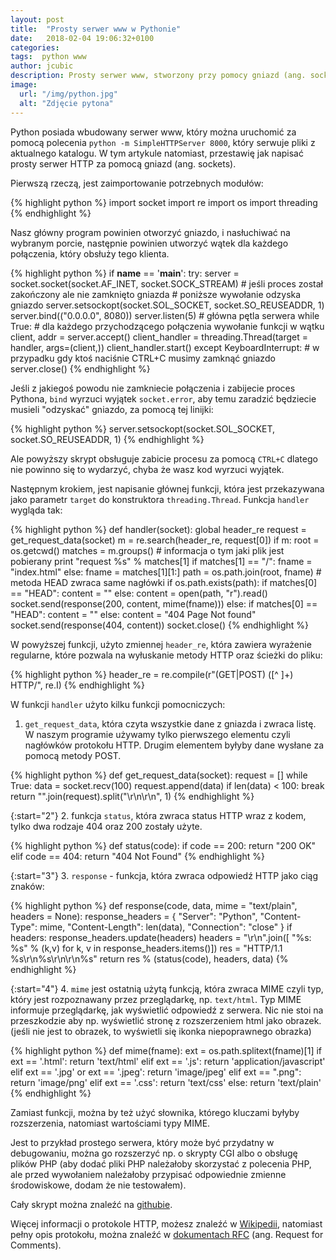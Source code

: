 ```yaml
---
layout: post
title:  "Prosty serwer www w Pythonie"
date:   2018-02-04 19:06:32+0100
categories:
tags:  python www
author: jcubic
description: Prosty serwer www, stworzony przy pomocy gniazd (ang. sockets) w Pythonie.
image:
  url: "/img/python.jpg"
  alt: "Zdjęcie pytona"
---
```


Python posiada wbudowany serwer www, który można uruchomić za pomocą polecenia
`python -m SimpleHTTPServer 8000`, który serwuje pliki z aktualnego katalogu.
W tym artykule natomiast, przestawię jak napisać prosty serwer HTTP za pomocą gniazd
(ang. sockets).


<!-- more -->

Pierwszą rzeczą, jest zaimportowanie potrzebnych modułów:

{% highlight python %}
import socket
import re
import os
import threading
{% endhighlight %}

Nasz główny program powinien otworzyć gniazdo, i nasłuchiwać na wybranym porcie, następnie
powinien utworzyć wątek dla każdego połączenia, który obsłuży tego klienta.

{% highlight python %}
if __name__ == '__main__':
    try:
        server = socket.socket(socket.AF_INET, socket.SOCK_STREAM)
        # jeśli proces został zakończony ale nie zamknięto gniazda
        # poniższe wywołanie odzyska gniazdo
        server.setsockopt(socket.SOL_SOCKET, socket.SO_REUSEADDR, 1)
        server.bind(("0.0.0.0", 8080))
        server.listen(5)
        # główna pętla serwera
        while True:
            # dla każdego przychodzącego połączenia wywołanie funkcji w wątku
            client, addr = server.accept()
            client_handler = threading.Thread(target = handler, args=(client,))
            client_handler.start()
    except KeyboardInterrupt:
        # w przypadku gdy ktoś naciśnie CTRL+C musimy zamknąć gniazdo
        server.close()
{% endhighlight %}

Jeśli z jakiegoś powodu nie zamkniecie połączenia i zabijecie proces Pythona, `bind`
wyrzuci wyjątek `socket.error`, aby temu zaradzić będziecie musieli "odzyskać" gniazdo,
za pomocą tej linijki:

{% highlight python %}
server.setsockopt(socket.SOL_SOCKET, socket.SO_REUSEADDR, 1)
{% endhighlight %}

Ale powyższy skrypt obsługuje zabicie procesu za pomocą `CTRL+C` dlatego nie powinno się
to wydarzyć, chyba że wasz kod wyrzuci wyjątek.

Następnym krokiem, jest napisanie głównej funkcji, która jest przekazywana jako parametr
`target` do konstruktora `threading.Thread`. Funkcja `handler` wygląda tak:

{% highlight python %}
def handler(socket):
    global header_re
    request = get_request_data(socket)
    m = re.search(header_re, request[0])
    if m:
        root = os.getcwd()
        matches = m.groups()
        # informacja o tym jaki plik jest pobierany
        print "request %s" % matches[1]
        if matches[1] == "/":
            fname = "index.html"
        else:
            fname = matches[1][1:]
        path = os.path.join(root, fname)
        # metoda HEAD zwraca same nagłówki
        if os.path.exists(path):
            if matches[0] == "HEAD":
                content = ""
            else:
                content = open(path, "r").read()
            socket.send(response(200, content, mime(fname)))
        else:
            if matches[0] == "HEAD":
                content = ""
            else:
                content = "404 Page Not found"
            socket.send(response(404, content))
    socket.close()
{% endhighlight %}

W powyższej funkcji, użyto zmiennej `header_re`, która zawiera wyrażenie regularne, które
pozwala na wyłuskanie metody HTTP oraz ścieżki do pliku:

{% highlight python %}
header_re = re.compile(r"(GET|POST) ([^ ]+) HTTP/", re.I)
{% endhighlight %}

W funkcji `handler` użyto kilku funkcji pomocniczych:


1. `get_request_data`, która czyta wszystkie dane z gniazda i zwraca listę. W naszym programie
   używamy tylko pierwszego elementu czyli nagłówków protokołu HTTP. Drugim elementem byłyby
   dane wysłane za pomocą metody POST.

{% highlight python %}
def get_request_data(socket):
    request = []
    while True:
        data = socket.recv(100)
        request.append(data)
        if len(data) < 100:
            break
    return "".join(request).split("\r\n\r\n", 1)
{% endhighlight %}

{:start="2"}
2. funkcja `status`, która zwraca status HTTP wraz z kodem, tylko dwa rodzaje 404 oraz 200
  zostały użyte.

{% highlight python %}
def status(code):
    if code == 200:
        return "200 OK"
    elif code == 404:
        return "404 Not Found"
{% endhighlight %}

{:start="3"}
3. `response` - funkcja, która zwraca odpowiedź HTTP jako ciąg znaków:

{% highlight python %}
def response(code, data, mime = "text/plain", headers = None):
    response_headers = {
        "Server": "Python",
        "Content-Type": mime,
        "Content-Length": len(data),
        "Connection": "close"
    }
    if headers:
        response_headers.update(headers)
    headers = "\r\n".join([ "%s: %s" % (k,v) for k, v in response_headers.items()])
    res = "HTTP/1.1 %s\r\n%s\r\n\r\n%s"
    return res % (status(code), headers, data)
{% endhighlight %}

{:start="4"}
4. `mime` jest ostatnią użytą funkcją, która zwraca MIME czyli typ, który jest rozpoznawany
   przez przeglądarkę, np. `text/html`. Typ MIME informuje przeglądarkę, jak wyświetlić
   odpowiedź z serwera. Nic nie stoi na przeszkodzie aby np. wyświetlić stronę z rozszerzeniem
   html jako obrazek. (jeśli nie jest to obrazek, to wyświetli się ikonka niepoprawnego obrazka)

{% highlight python %}
def mime(fname):
    ext = os.path.splitext(fname)[1]
    if ext == '.html':
        return 'text/html'
    elif ext == '.js':
        return 'application/javascript'
    elif ext == '.jpg' or ext == '.jpeg':
        return 'image/jpeg'
    elif ext == ".png":
        return 'image/png'
    elif ext == '.css':
        return 'text/css'
    else:
        return 'text/plain'
{% endhighlight %}

Zamiast funkcji, można by też użyć słownika, którego kluczami byłyby rozszerzenia, natomiast
wartościami typy MIME.

Jest to przykład prostego serwera, który może być przydatny w debugowaniu, można go rozszerzyć
np. o skrypty CGI albo o obsługę plików PHP (aby dodać pliki PHP należałoby skorzystać z
polecenia PHP, ale przed wywołaniem należałoby przypisać odpowiednie zmienne środowiskowe,
dodam że nie testowałem).

Cały skrypt można znaleźć na [githubie](https://gist.github.com/jcubic/e322940752f50b6c1cec08166fd5ea4b).

Więcej informacji o protokole HTTP, możesz znaleźć w
[Wikipedii](https://pl.wikipedia.org/wiki/HTTP), natomiast pełny opis protokołu,
można znaleźć w [dokumentach RFC](https://www.rfc-editor.org/search/rfc_search_detail.php?title=http&pubstatus%5B%5D=Any&pub_date_type=any) (ang. Request for Comments).
